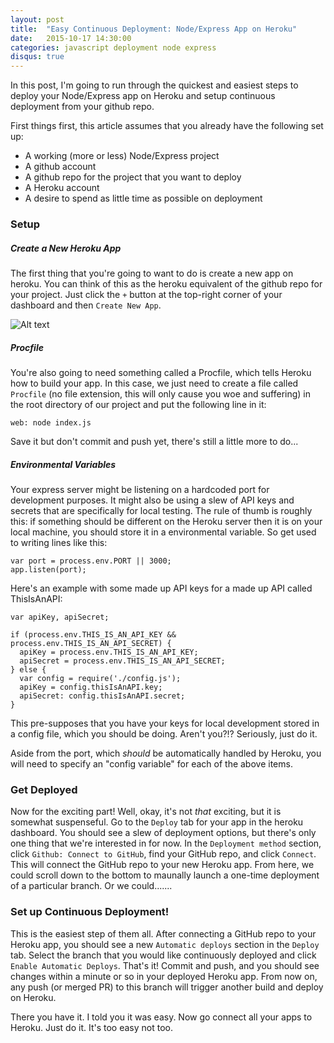 ```yaml
---
layout: post
title:  "Easy Continuous Deployment: Node/Express App on Heroku"
date:   2015-10-17 14:30:00
categories: javascript deployment node express
disqus: true
---
```


In this post, I'm going to run through the quickest and easiest steps to deploy your Node/Express app on Heroku and setup continuous deployment from your github repo.

First things first, this article assumes that you already have the following set up:
- A working (more or less) Node/Express project
- A github account
- A github repo for the project that you want to deploy
- A Heroku account
- A desire to spend as little time as possible on deployment


### Setup

##### Create a New Heroku App
The first thing that you're going to want to do is create a new app on heroku. You can think of this as the heroku equivalent of the github repo for your project. Just click the `+` button at the top-right corner of your dashboard and then `Create New App`.

![Alt text](http://dougshamoo.github.io/assets/images/heroku-new-app.png)

##### Procfile
You're also going to need something called a Procfile, which tells Heroku how to build your app. In this case, we just need to create a file called `Procfile` (no file extension, this will only cause you woe and suffering) in the root directory of our project and put the following line in it:
  
    web: node index.js

Save it but don't commit and push yet, there's still a little more to do...

##### Environmental Variables
Your express server might be listening on a hardcoded port for development purposes. It might also be using a slew of API keys and secrets that are specifically for local testing. The rule of thumb is roughly this: if something should be different on the Heroku server then it is on your local machine, you should store it in a environmental variable. So get used to writing lines like this:

    var port = process.env.PORT || 3000;
    app.listen(port);

Here's an example with some made up API keys for a made up API called ThisIsAnAPI:
    
    var apiKey, apiSecret;

    if (process.env.THIS_IS_AN_API_KEY && process.env.THIS_IS_AN_API_SECRET) {
      apiKey = process.env.THIS_IS_AN_API_KEY;
      apiSecret = process.env.THIS_IS_AN_API_SECRET;
    } else {
      var config = require('./config.js');
      apiKey = config.thisIsAnAPI.key;
      apiSecret: config.thisIsAnAPI.secret;
    }

This pre-supposes that you have your keys for local development stored in a config file, which you should be doing. Aren't you?!? Seriously, just do it.

Aside from the port, which _should_ be automatically handled by Heroku, you will need to specify an "config variable" for each of the above items.

### Get Deployed
Now for the exciting part! Well, okay, it's not _that_ exciting, but it is somewhat suspenseful. Go to the `Deploy` tab for your app in the heroku dashboard. You should see a slew of deployment options, but there's only one thing that we're interested in for now. In the `Deployment method` section, click `Github: Connect to GitHub`, find your GitHub repo, and click `Connect`. This will connect the GitHub repo to your new Heroku app. From here, we could scroll down to the bottom to maunally launch a one-time deployment of a particular branch. Or we could.......

### Set up Continuous Deployment!
This is the easiest step of them all. After connecting a GitHub repo to your Heroku app, you should see a new `Automatic deploys` section in the `Deploy` tab. Select the branch that you would like continuously deployed and click `Enable Automatic Deploys`. That's it! Commit and push, and you should see changes within a minute or so in your deployed Heroku app. From now on, any push (or merged PR) to this branch will trigger another build and deploy on Heroku.

There you have it. I told you it was easy. Now go connect all your apps to Heroku. Just do it. It's too easy not too.
